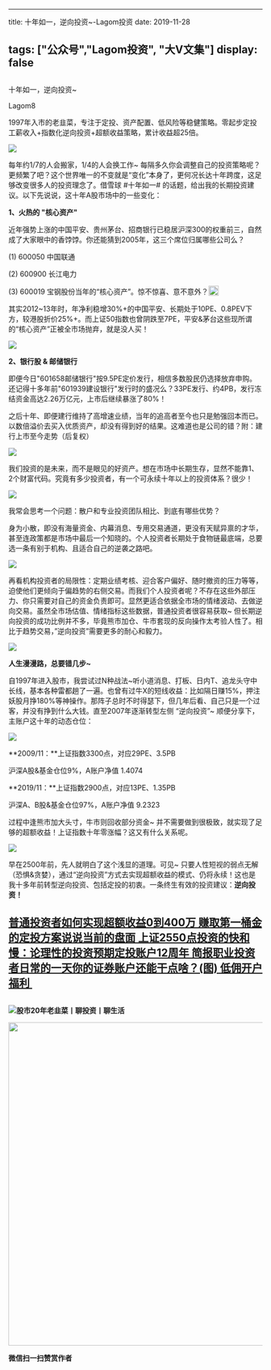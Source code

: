 
---
title:   十年如一，逆向投资~-Lagom投资
date: 2019-11-28

tags: ["公众号","Lagom投资", "大V文集"]
display: false
---


## 



十年如一，逆向投资~




Lagom8




1997年入市的老韭菜，专注于定投、资产配置、低风险等稳健策略。零起步定投工薪收入+指数化逆向投资+超额收益策略，累计收益超25倍。


<img src="https://mmbiz.qpic.cn/mmbiz_png/ZB4WjgjLjJW3KtDibicU3BB1HNQ9lDS2M5oGRnchkNPRzYsc0Ua6CIu7rZH3vAficcBEPYHU9ZTPqkic1sicT8CaxQQ/640?wx_fmt=png" data-type="png" class="" data-ratio="0.05776173285198556" data-w="554"/>

每年约1/7的人会搬家，1/4的人会换工作~&nbsp;每隔多久你会调整自己的投资策略呢？更频繁了吧？这个世界唯一的不变就是“变化”本身了，更何况长达十年跨度，这足够改变很多人的投资理念了。借雪球&nbsp;#十年如一#&nbsp;的话题，给出我的长期投资建议。以下先说说，这十年A股市场中的一些变化：





**1、火热的 "核心资产"**

近年强势上涨的中国平安、贵州茅台、招商银行已稳居沪深300的权重前三，自然成了大家眼中的香饽饽。你还能猜到2005年，这三个席位归属哪些公司么？

(1) 600050 中国联通

(2)&nbsp;600900 长江电力

(3)&nbsp;600019 宝钢股份当年的“核心资产”。惊不惊喜、意不意外？<img src="https://res.wx.qq.com/mpres/htmledition/images/icon/common/emotion_panel/smiley/smiley_13.png" data-ratio="1" data-w="20" style="display:inline-block;width:20px;vertical-align:text-bottom;"/>



其实2012~13年时，年净利稳增30%+的中国平安、长期处于10PE、0.8PEV下方，较港股折价25%+。而上证50指数也曾阴跌至7PE，平安&amp;茅台这些现所谓的“核心资产”正被全市场抛弃，就是没人买！

<img class="rich_pages js_insertlocalimg" data-ratio="0.5692307692307692" data-s="300,640" src="https://mmbiz.qpic.cn/mmbiz_gif/ZB4WjgjLjJWpcnXxjIDhZplJghmtibQ3b2ibtMh3MpyianRvovA1q3w2xJfYfqZ9rQTYU9pMZ7Tw9SxthNsMKuib8A/640?wx_fmt=gif" data-type="gif" data-w="260" style=""/>





**2、银行股 &amp; 邮储银行**

即便今日"601658邮储银行"按9.5PE定价发行，相信多数股民仍选择放弃申购。还记得十多年前"601939建设银行"发行时的盛况么？33PE发行、约4PB，发行冻结资金高达2.26万亿元，上市后继续暴涨了80%！



之后十年、即便建行维持了高增速业绩，当年的追高者至今也只是勉强回本而已。以数倍溢价去买入优质资产，却没有得到好的结果。这难道也是公司的错？附：建行上市至今走势（后复权）

<img class="rich_pages js_insertlocalimg" data-ratio="0.47928994082840237" data-s="300,640" src="https://mmbiz.qpic.cn/mmbiz_png/ZB4WjgjLjJWpcnXxjIDhZplJghmtibQ3bk5MbDcBWKyvYsfdBd9c47jjak5AAfBDSZjUDrfljJXff6oJqGibbunA/640?wx_fmt=png" data-type="png" data-w="676" style=""/>



我们投资的是未来，而不是眼见的好资产。想在市场中长期生存，显然不能靠1、2个财富代码。究竟有多少投资者，有一个可永续十年以上的投资体系？很少！



<img src="https://mmbiz.qpic.cn/mmbiz_png/ZB4WjgjLjJW3KtDibicU3BB1HNQ9lDS2M5oGRnchkNPRzYsc0Ua6CIu7rZH3vAficcBEPYHU9ZTPqkic1sicT8CaxQQ/640?wx_fmt=png" data-type="png" class="" data-ratio="0.05776173285198556" data-w="554"/>

我常会思考一个问题：散户和专业投资团队相比、到底有哪些优势？



身为小散，即没有海量资金、内幕消息、专用交易通道，更没有天赋异禀的才华，甚至连政策都是市场中最后一个知晓的。个人投资者长期处于食物链最底端，总要选一条有别于机构、且适合自己的逆袭之路吧。

<img class="rich_pages js_insertlocalimg" data-ratio="0.88" data-s="300,640" src="https://mmbiz.qpic.cn/mmbiz_gif/ZB4WjgjLjJWpcnXxjIDhZplJghmtibQ3bqYNeKHBIfYT3kbpUbl2xN29SicawQEch25bqIzgFIh2Zvxq5axBzkmw/640?wx_fmt=gif" data-type="gif" data-w="275" style=""/>

再看机构投资者的局限性：定期业绩考核、迎合客户偏好、随时撤资的压力等等，迫使他们更倾向于偏趋势的右侧交易。而我们个人投资者呢？不存在这些外部压力、你只需要对自己的资金负责即可。显然更适合依据全市场的情绪波动、去做逆向交易。虽然全市场估值、情绪指标这些数据，普通投资者很容易获取~&nbsp;但长期逆向投资的成功比例并不多，毕竟熊市加仓、牛市套现的反向操作太考验人性了。相比于趋势交易，”逆向投资”需要更多的耐心和毅力。



<img src="https://mmbiz.qpic.cn/mmbiz_png/ZB4WjgjLjJW3KtDibicU3BB1HNQ9lDS2M5oGRnchkNPRzYsc0Ua6CIu7rZH3vAficcBEPYHU9ZTPqkic1sicT8CaxQQ/640?wx_fmt=png" data-type="png" class="" data-ratio="0.05776173285198556" data-w="554"/>



**人生漫漫路，总要错几步~**



自1997年进入股市，我尝试过N种战法~听小道消息、打板、日内T、追龙头守中长线，基本各种雷都趟了一遍。也曾有过牛X的短线收益：比如隔日赚15%，押注妖股月挣180%等神操作。那阵子总时不时得瑟下，但几年后看、自己只是一个过客，并没有挣到什么大钱。直至2007年逐渐转型左侧&nbsp;“逆向投资”~&nbsp;顺便分享下，主账户这十年的动态仓位：

<img class="rich_pages js_insertlocalimg" data-ratio="0.7803030303030303" data-s="300,640" src="https://mmbiz.qpic.cn/mmbiz_png/ZB4WjgjLjJWpcnXxjIDhZplJghmtibQ3btvwsKHqn2FfpbXia9MHadgiaE8DqGicI4bb6jQy5J4TtDMaRDic7g3qxtw/640?wx_fmt=png" data-type="png" data-w="660" style=""/>

**2009/11：**上证指数3300点，对应29PE、3.5PB

沪深A股&amp;基金仓位9%，A账户净值 1.4074



**2019/11：**上证指数2900点，对应13PE、1.35PB

沪深A、B股&amp;基金仓位97%，A账户净值 9.2323



过程中逢熊市加大头寸，牛市则回收部分资金~ 并不需要做到很极致，就实现了足够的超额收益！上证指数十年零涨幅？这又有什么关系呢。

<img class="rich_pages js_insertlocalimg" data-ratio="0.23809523809523808" data-s="300,640" src="https://mmbiz.qpic.cn/mmbiz_png/ZB4WjgjLjJWpcnXxjIDhZplJghmtibQ3bXRDgYicBVzjIO7b1aWLMzLnyeI84ic5x8FXXDNthvyIP9I7vRAnCicnjg/640?wx_fmt=png" data-type="png" data-w="672" style=""/>

早在2500年前，先人就明白了这个浅显的道理。可见~ 只要人性短视的弱点无解（恐惧&amp;贪婪），通过“逆向投资”方式去实现超额收益的模式、仍将永续！这也是我十多年前转型逆向投资、包括定投的初衷。一条终生有效的投资建议：**逆向投资！**





## [普通投资者如何实现超额收益](http://mp.weixin.qq.com/s?__biz=MzI3MDQ2NjY2Mw==&amp;mid=2247483722&amp;idx=1&amp;sn=f80beecfea9c7e2acc95d813dfdce19c&amp;chksm=ead1ea42dda66354be830da367c3b38775c95f96ef2eed911c2c4807f8898426bfde8e9a8fac&amp;scene=21#wechat_redirect)[0到400万 赚取第一桶金的定投方案](http://mp.weixin.qq.com/s?__biz=MzI3MDQ2NjY2Mw==&amp;mid=2247483745&amp;idx=1&amp;sn=eeada2f92325a79c24856cd6d7820a96&amp;chksm=ead1ea69dda6637f77f99248bb668ca31642d26384979a15b2c385a8beaeb116e8bdae1bffac&amp;scene=21#wechat_redirect)[说说当前的盘面 上证2550点](http://mp.weixin.qq.com/s?__biz=MzI3MDQ2NjY2Mw==&amp;mid=2247483892&amp;idx=1&amp;sn=83229b889a2ce86f7732964b06608b54&amp;chksm=ead1eafcdda663ea44fe77bef066e92fda42518525300c101635769e1f4b5f4f263c3af694ac&amp;scene=21#wechat_redirect)[投资的快和慢：](http://mp.weixin.qq.com/s?__biz=MzI3MDQ2NjY2Mw==&amp;mid=2247484288&amp;idx=1&amp;sn=ebd3c1c0f57d7f3a918aee272a5e1149&amp;chksm=ead1e888dda6619eb5ab6f43a7081549e25cea74d7173ff0f8b9a4c67e702f195df3d690e070&amp;scene=21#wechat_redirect)[论理性的投资预期](http://mp.weixin.qq.com/s?__biz=MzI3MDQ2NjY2Mw==&amp;mid=2247484288&amp;idx=1&amp;sn=ebd3c1c0f57d7f3a918aee272a5e1149&amp;chksm=ead1e888dda6619eb5ab6f43a7081549e25cea74d7173ff0f8b9a4c67e702f195df3d690e070&amp;scene=21#wechat_redirect)[定投账户12周年 简报](http://mp.weixin.qq.com/s?__biz=MzI3MDQ2NjY2Mw==&amp;mid=2247484311&amp;idx=1&amp;sn=8b6902694aebdd094635f2e968507d27&amp;chksm=ead1e89fdda661892650f4147ddb846a6467323f03b3eb00cba0d36145081cbe7cae5ffa4492&amp;scene=21#wechat_redirect)[职业投资者日常的一天](http://mp.weixin.qq.com/s?__biz=MzI3MDQ2NjY2Mw==&amp;mid=2247484378&amp;idx=1&amp;sn=7b251c7535f5c34f5279032614fe9c13&amp;chksm=ead1e8d2dda661c4c3a37fefc178d425f0f67ab1d5c18a30ef769d93356459dee57371b4f2b6&amp;scene=21#wechat_redirect)[你的证券账户还能干点啥？](http://mp.weixin.qq.com/s?__biz=MzI3MDQ2NjY2Mw==&amp;mid=2247484436&amp;idx=1&amp;sn=447c53eee64b6bd2994f82cd5683da43&amp;chksm=ead1ef1cdda6660a355068eb522506ed75da191de30e412df963b73be495e2152bac41966011&amp;scene=21#wechat_redirect)[(图)&nbsp;低佣开户福利&nbsp;](http://mp.weixin.qq.com/s?__biz=MzI3MDQ2NjY2Mw==&amp;mid=2247484436&amp;idx=1&amp;sn=447c53eee64b6bd2994f82cd5683da43&amp;chksm=ead1ef1cdda6660a355068eb522506ed75da191de30e412df963b73be495e2152bac41966011&amp;scene=21#wechat_redirect)

## [](http://mp.weixin.qq.com/s?__biz=MzI3MDQ2NjY2Mw==&amp;mid=2247484436&amp;idx=1&amp;sn=447c53eee64b6bd2994f82cd5683da43&amp;chksm=ead1ef1cdda6660a355068eb522506ed75da191de30e412df963b73be495e2152bac41966011&amp;scene=21#wechat_redirect)

## [](http://mp.weixin.qq.com/s?__biz=MzI3MDQ2NjY2Mw==&amp;mid=2247484436&amp;idx=1&amp;sn=447c53eee64b6bd2994f82cd5683da43&amp;chksm=ead1ef1cdda6660a355068eb522506ed75da191de30e412df963b73be495e2152bac41966011&amp;scene=21#wechat_redirect)

<img src="https://mmbiz.qpic.cn/mmbiz_png/ZB4WjgjLjJW3KtDibicU3BB1HNQ9lDS2M5oGRnchkNPRzYsc0Ua6CIu7rZH3vAficcBEPYHU9ZTPqkic1sicT8CaxQQ/640?wx_fmt=png" data-type="png" class="" data-ratio="0.05776173285198556" data-w="554"/>**股市20年老韭菜丨聊投资丨聊生活**

<img data-type="png" class="" data-ratio="0.390625" data-w="640" src="https://mmbiz.qpic.cn/mmbiz_png/ZB4WjgjLjJW3KtDibicU3BB1HNQ9lDS2M5AHEoeiaz0dQ4NfIRjBMuXvyJn8dXWm7ftklb0xqheiaMia0zbkyMJiaKzA/640?wx_fmt=png" style="box-sizing: border-box !important;overflow-wrap: break-word !important;visibility: visible !important;width: 640px !important;"/>


**微信扫一扫赞赏作者**















